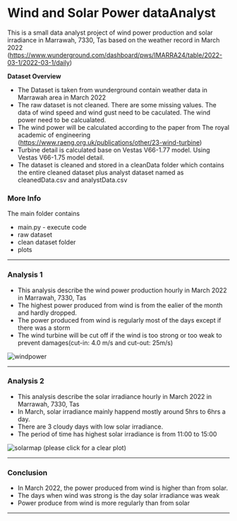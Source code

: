 # Wind and Solar Power dataAnalyst
This is a small data analyst project of wind power production and solar irradiance in Marrawah, 7330, Tas based on the weather record in March 2022
(https://www.wunderground.com/dashboard/pws/IMARRA24/table/2022-03-1/2022-03-1/daily)

**Dataset Overview**
- The Dataset is taken from wunderground contain weather data in Marrawah area in March 2022
- The raw dataset is not cleaned. There are some missing values. The data of wind speed and wind gust need to be caculated. The wind power need to be calcualated.
-  The wind power will be calculated according to the paper from The royal academic of engineering (https://www.raeng.org.uk/publications/other/23-wind-turbine)
- Turbine detail is calculated base on Vestas V66-1.77 model. Using Vestas V66-1.75 model detail.
- The dataset is cleaned and stored in a cleanData folder which contains the entire cleaned dataset plus analyst dataset named as cleanedData.csv and analystData.csv

### More Info
The main folder contains 
- main.py - execute code
- raw dataset
- clean dataset folder
- plots
***
### Analysis 1
- This analysis describe the wind power production hourly in March 2022 in Marrawah, 7330, Tas
- The highest power produced from wind is from the ealier of the month and hardly dropped.
- The power produced from wind is regularly most of the days except if there was a storm
- The wind turbine will be cut off if the wind is too strong or too weak to prevent damages(cut-in: 4.0 m/s and cut-out: 25m/s) 

![windpower](https://user-images.githubusercontent.com/102902495/161425079-edbee23a-f98e-466c-b358-cbcbc0939282.png)

***
### Analysis 2
- This analysis describe the solar irradiance hourly in March 2022 in Marrawah, 7330, Tas
- In March, solar irradiance mainly happend mostly around 5hrs to 6hrs a day. 
- There are 3 cloudy days with low solar irradiance.
- The period of time has highest solar irradiance is from 11:00 to 15:00

![solarmap](https://user-images.githubusercontent.com/102902495/161425461-814e7ed9-588c-4f95-8004-61530e917d4e.png)
(please click for a clear plot)

***
### Conclusion 
- In March 2022, the power produced from wind is higher than from solar. 
- The days when wind was strong is the day solar irradiance was weak 
- Power produce from wind is more regularly than from solar
***
